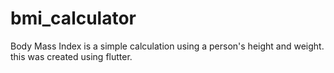# bmi_calculator
Body Mass Index is a simple calculation using a person's height and weight. this was created using flutter.
